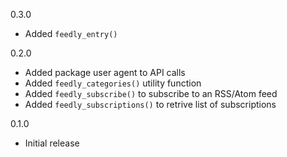 0.3.0
* Added `feedly_entry()`

0.2.0
* Added package user agent to API calls
* Added `feedly_categories()` utility function
* Added `feedly_subscribe()` to subscribe to an RSS/Atom feed
* Added `feedly_subscriptions()` to retrive list of subscriptions

0.1.0 
* Initial release
